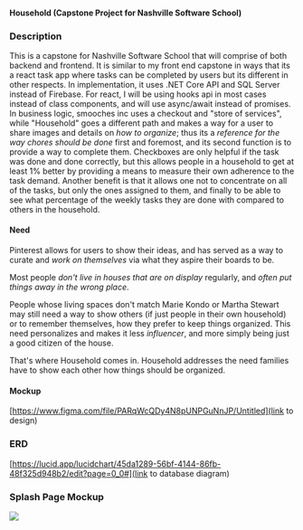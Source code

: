#### Household (Capstone Project for Nashville Software School)

### Description

This is a capstone for Nashville Software School that will comprise of both backend and frontend. It is similar to my front end capstone in ways that its a react task app where tasks can be completed by users but its different in other respects. In implementation, it uses .NET Core API and SQL Server instead of Firebase. For react, I will be using hooks api in most cases instead of class components, and will use async/await instead of promises. In business logic, smooches inc uses a checkout and "store of services", while "Household" goes a different path and makes a way for a user to share images and details on *how to organize*; thus its a *reference for the way chores should be done* first and foremost, and its second function is to provide a way to complete them. Checkboxes are only helpful if the task was done and done correctly, but this allows people in a household to get at least 1% better by providing a means to measure their own adherence to the task demand. Another benefit is that it allows one not to concentrate on all of the tasks, but only the ones assigned to them, and finally to be able to see what percentage of the weekly tasks they are done with compared to others in the household. 

#### Need

Pinterest allows for users to show their ideas, and has served as a way to curate and *work on themselves* via what they aspire their boards to be.

Most people *don't live in houses that are on display* regularly, and *often put things away in the wrong place*.

People whose living spaces don't match Marie Kondo or Martha Stewart may still need a way to show others (if just people in their own household) or to remember themselves, how they prefer to keep things organized. This need personalizes and makes it less *influencer*, and more simply being just a good citizen of the house. 

That's where Household comes in. Household addresses the need families have to show each other how things should be organized.

#### Mockup

[https://www.figma.com/file/PARqWcQDy4N8pUNPGuNnJP/Untitled](link to design)

### ERD

[https://lucid.app/lucidchart/45da1289-56bf-4144-86fb-48f325d948b2/edit?page=0_0#](link to database diagram)

### Splash Page Mockup

<img src="https://www.linkedin.com/dms/C4D06AQFquBhPuV1sqg/messaging-attachmentFile/0/1622580933008?m=AQLgveCGhZ7PYgAAAXnKZp7MYS4au6WSshXWF1mP6k806VQxbcIwVx_Cxg&ne=1&v=beta&t=Dee1i5x_7V6qVyfX4ER3W7_mOQG9gXb4WFbjtuiJujs"/>
